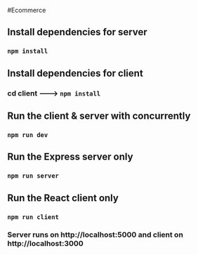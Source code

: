 #Ecommerce

## Install dependencies for server 
### `npm install`

## Install dependencies for client
### cd client ---> `npm install`

## Run the client & server with concurrently
### `npm run dev`

## Run the Express server only
### `npm run server`

## Run the React client only
### `npm run client`

### Server runs on http://localhost:5000 and client on http://localhost:3000

